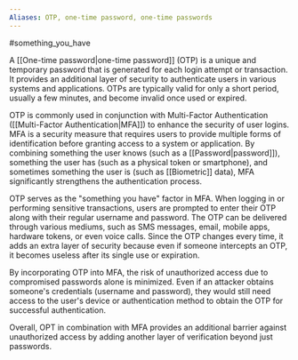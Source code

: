 ```yaml
---
Aliases: OTP, one-time password, one-time passwords
---
```

#something_you_have 

A [[One-time password|one-time password]] (OTP) is a unique and temporary password that is generated for each login attempt or transaction. It provides an additional layer of security to authenticate users in various systems and applications. OTPs are typically valid for only a short period, usually a few minutes, and become invalid once used or expired.

OTP is commonly used in conjunction with Multi-Factor Authentication ([[Multi-Factor Authentication|MFA]]) to enhance the security of user logins. MFA is a security measure that requires users to provide multiple forms of identification before granting access to a system or application. By combining something the user knows (such as a [[Password|password]]), something the user has (such as a physical token or smartphone), and sometimes something the user is (such as [[Biometric]] data), MFA significantly strengthens the authentication process.

OTP serves as the "something you have" factor in MFA. When logging in or performing sensitive transactions, users are prompted to enter their OTP along with their regular username and password. The OTP can be delivered through various mediums, such as SMS messages, email, mobile apps, hardware tokens, or even voice calls. Since the OTP changes every time, it adds an extra layer of security because even if someone intercepts an OTP, it becomes useless after its single use or expiration.

By incorporating OTP into MFA, the risk of unauthorized access due to compromised passwords alone is minimized. Even if an attacker obtains someone's credentials (username and password), they would still need access to the user's device or authentication method to obtain the OTP for successful authentication.

Overall, OPT in combination with MFA provides an additional barrier against unauthorized access by adding another layer of verification beyond just passwords.

